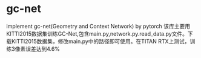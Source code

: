 # gc-net
implement gc-net(Geometry and Context Network) by pytorch
该库主要用KITTI2015数据集训练GC-Net,包含main.py,network.py.read_data.py文件。下载KITTI2015数据集，修改main.py中的路径即可使用。在TITAN RTX上测试，训练3像素误差达到4.6%
